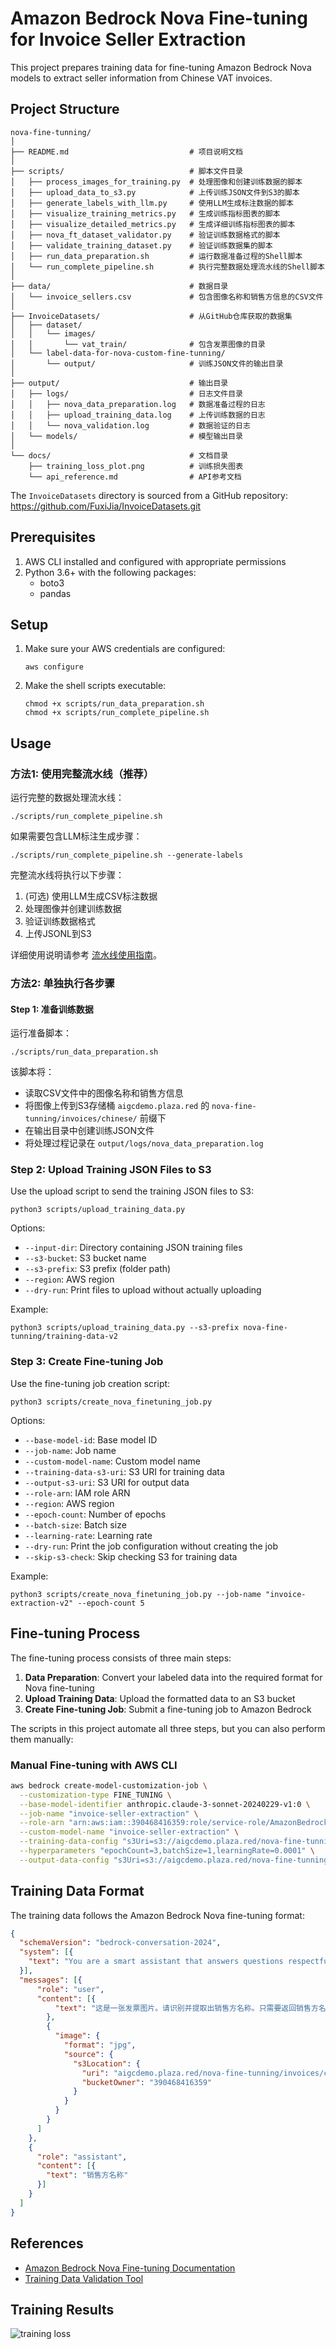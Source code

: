# Amazon Bedrock Nova Fine-tuning for Invoice Seller Extraction

This project prepares training data for fine-tuning Amazon Bedrock Nova models to extract seller information from Chinese VAT invoices.

## Project Structure

```
nova-fine-tunning/
│
├── README.md                           # 项目说明文档
│
├── scripts/                            # 脚本文件目录
│   ├── process_images_for_training.py  # 处理图像和创建训练数据的脚本
│   ├── upload_data_to_s3.py            # 上传训练JSON文件到S3的脚本
│   ├── generate_labels_with_llm.py     # 使用LLM生成标注数据的脚本
│   ├── visualize_training_metrics.py   # 生成训练指标图表的脚本
│   ├── visualize_detailed_metrics.py   # 生成详细训练指标图表的脚本
│   ├── nova_ft_dataset_validator.py    # 验证训练数据格式的脚本
│   ├── validate_training_dataset.py    # 验证训练数据集的脚本
│   ├── run_data_preparation.sh         # 运行数据准备过程的Shell脚本
│   └── run_complete_pipeline.sh        # 执行完整数据处理流水线的Shell脚本
│
├── data/                               # 数据目录
│   └── invoice_sellers.csv             # 包含图像名称和销售方信息的CSV文件
│
├── InvoiceDatasets/                    # 从GitHub仓库获取的数据集
│   ├── dataset/
│   │   └── images/
│   │       └── vat_train/              # 包含发票图像的目录
│   └── label-data-for-nova-custom-fine-tunning/
│       └── output/                     # 训练JSON文件的输出目录
│
├── output/                             # 输出目录
│   ├── logs/                           # 日志文件目录
│   │   ├── nova_data_preparation.log   # 数据准备过程的日志
│   │   ├── upload_training_data.log    # 上传训练数据的日志
│   │   └── nova_validation.log         # 数据验证的日志
│   └── models/                         # 模型输出目录
│
└── docs/                               # 文档目录
    ├── training_loss_plot.png          # 训练损失图表
    └── api_reference.md                # API参考文档
```

The `InvoiceDatasets` directory is sourced from a GitHub repository: https://github.com/FuxiJia/InvoiceDatasets.git

## Prerequisites

1. AWS CLI installed and configured with appropriate permissions
2. Python 3.6+ with the following packages:
   - boto3
   - pandas

## Setup

1. Make sure your AWS credentials are configured:
   ```
   aws configure
   ```

2. Make the shell scripts executable:
   ```
   chmod +x scripts/run_data_preparation.sh
   chmod +x scripts/run_complete_pipeline.sh
   ```

## Usage

### 方法1: 使用完整流水线（推荐）

运行完整的数据处理流水线：
```
./scripts/run_complete_pipeline.sh
```

如果需要包含LLM标注生成步骤：
```
./scripts/run_complete_pipeline.sh --generate-labels
```

完整流水线将执行以下步骤：
1. (可选) 使用LLM生成CSV标注数据
2. 处理图像并创建训练数据
3. 验证训练数据格式
4. 上传JSONL到S3

详细使用说明请参考 [流水线使用指南](./docs/pipeline_usage.md)。

### 方法2: 单独执行各步骤

#### Step 1: 准备训练数据

运行准备脚本：
```
./scripts/run_data_preparation.sh
```

该脚本将：
- 读取CSV文件中的图像名称和销售方信息
- 将图像上传到S3存储桶 `aigcdemo.plaza.red` 的 `nova-fine-tunning/invoices/chinese/` 前缀下
- 在输出目录中创建训练JSON文件
- 将处理过程记录在 `output/logs/nova_data_preparation.log`

### Step 2: Upload Training JSON Files to S3

Use the upload script to send the training JSON files to S3:
```
python3 scripts/upload_training_data.py
```

Options:
- `--input-dir`: Directory containing JSON training files
- `--s3-bucket`: S3 bucket name
- `--s3-prefix`: S3 prefix (folder path)
- `--region`: AWS region
- `--dry-run`: Print files to upload without actually uploading

Example:
```
python3 scripts/upload_training_data.py --s3-prefix nova-fine-tunning/training-data-v2
```

### Step 3: Create Fine-tuning Job

Use the fine-tuning job creation script:
```
python3 scripts/create_nova_finetuning_job.py
```

Options:
- `--base-model-id`: Base model ID
- `--job-name`: Job name
- `--custom-model-name`: Custom model name
- `--training-data-s3-uri`: S3 URI for training data
- `--output-s3-uri`: S3 URI for output data
- `--role-arn`: IAM role ARN
- `--region`: AWS region
- `--epoch-count`: Number of epochs
- `--batch-size`: Batch size
- `--learning-rate`: Learning rate
- `--dry-run`: Print the job configuration without creating the job
- `--skip-s3-check`: Skip checking S3 for training data

Example:
```
python3 scripts/create_nova_finetuning_job.py --job-name "invoice-extraction-v2" --epoch-count 5
```

## Fine-tuning Process

The fine-tuning process consists of three main steps:

1. **Data Preparation**: Convert your labeled data into the required format for Nova fine-tuning
2. **Upload Training Data**: Upload the formatted data to an S3 bucket
3. **Create Fine-tuning Job**: Submit a fine-tuning job to Amazon Bedrock

The scripts in this project automate all three steps, but you can also perform them manually:

### Manual Fine-tuning with AWS CLI

```bash
aws bedrock create-model-customization-job \
  --customization-type FINE_TUNING \
  --base-model-identifier anthropic.claude-3-sonnet-20240229-v1:0 \
  --job-name "invoice-seller-extraction" \
  --role-arn "arn:aws:iam::390468416359:role/service-role/AmazonBedrockExecutionRoleForNova" \
  --custom-model-name "invoice-seller-extraction" \
  --training-data-config "s3Uri=s3://aigcdemo.plaza.red/nova-fine-tunning/training-data/" \
  --hyperparameters "epochCount=3,batchSize=1,learningRate=0.0001" \
  --output-data-config "s3Uri=s3://aigcdemo.plaza.red/nova-fine-tunning/output/"
```

## Training Data Format

The training data follows the Amazon Bedrock Nova fine-tuning format:

```json
{
  "schemaVersion": "bedrock-conversation-2024",
  "system": [{
    "text": "You are a smart assistant that answers questions respectfully"
  }],
  "messages": [{
      "role": "user",
      "content": [{
          "text": "这是一张发票图片。请识别并提取出销售方名称。只需要返回销售方名称，不要有其他文字。请确保提取的是销售方（开票方），而不是购买方（收票方）。"
        },
        {
          "image": {
            "format": "jpg",
            "source": {
              "s3Location": {
                "uri": "aigcdemo.plaza.red/nova-fine-tunning/invoices/chinese/vat_xxxx.jpg",
                "bucketOwner": "390468416359"
              }
            }
          }
        }
      ]
    },
    {
      "role": "assistant",
      "content": [{
        "text": "销售方名称"
      }]
    }
  ]
}
```

## References

- [Amazon Bedrock Nova Fine-tuning Documentation](https://docs.aws.amazon.com/nova/latest/userguide/fine-tune-prepare-data-understanding.html)
- [Training Data Validation Tool](https://github.com/aws-samples/amazon-bedrock-samples/blob/main/custom-models/bedrock-fine-tuning/nova/understanding/dataset_validation/nova_ft_dataset_validator.py)

## Training Results

![training loss](./docs/training_loss_plot.png)
